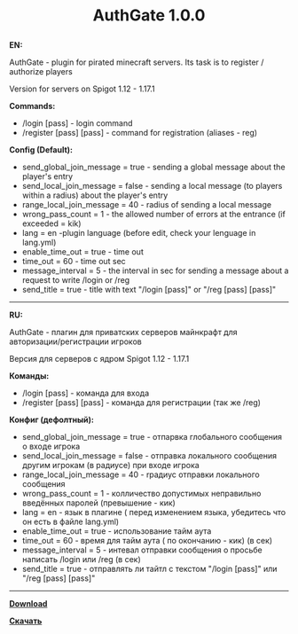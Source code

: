# <p align="center">AuthGate 1.0.0</p>
**EN:**

AuthGate - plugin for pirated minecraft servers. Its task is to register / authorize players

Version for servers on Spigot 1.12 - 1.17.1

**Commands:**

- /login [pass] - login command
- /register [pass] [pass] - command for registration (aliases - reg)

**Config (Default):**

- send_global_join_message = true - sending a global message about the player's entry
- send_local_join_message = false - sending a local message (to players within a radius) about the player's entry
- range_local_join_message = 40 - radius of sending a local message
- wrong_pass_count = 1 - the allowed number of errors at the entrance (if exceeded = kik)
- lang = en -plugin language (before edit, check your lenguage in lang.yml)
- enable_time_out = true - time out
- time_out = 60 - time out sec
- message_interval = 5 - the interval in sec for sending a message about a request to write /login or /reg
- send_title = true - title with text "/login [pass]" or "/reg [pass] [pass]"

____
**RU:**

AuthGate - плагин для приватских серверов майнкрафт для авторизации/регистрации игроков

Версия для серверов с ядром Spigot 1.12 - 1.17.1

**Команды:**

- /login [pass] - команда для входа
- /register [pass] [pass] - команда для регистрации (так же /reg)

**Конфиг (дефолтный):**

- send_global_join_message = true - отпарвка глобального сообщения о входе игрока
- send_local_join_message = false - отправка локального сообщения другим игрокам (в радиусе) при входе игрока
- range_local_join_message = 40 - rрадиус отправки локального сообщения
- wrong_pass_count = 1 - колличество допустимых неправильно введённых паролей (превышение - кик)
- lang = en - язык в плагине ( перед изменением языка, убедитесь что он есть в файле lang.yml)
- enable_time_out = true - использование тайм аута
- time_out = 60 - время для тайм аута ( по окончанию - кик) (в сек)
- message_interval = 5 -  интевал отправки сообщения о просьбе написать /login или /reg (в сек)
- send_title = true - отправлять ли тайтл с текстом "/login [pass]" или "/reg [pass] [pass]"


____
**[Download](https://github.com/2sweetheart2/AuthGate/releases)**

**[Скачать](https://github.com/2sweetheart2/AuthGate/releases)**

